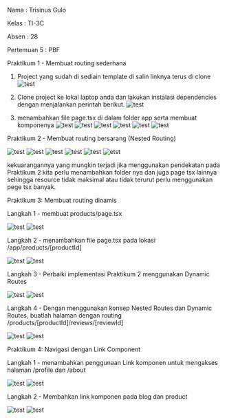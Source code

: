 Nama : Trisinus Gulo

Kelas : TI-3C

Absen : 28

Pertemuan 5 : PBF

Praktikum 1 - Membuat routing sederhana

1. Project yang sudah di sediain template di salin linknya terus di clone
   ![test](img/Langkah1_Prak1.png)

2. Clone project ke lokal laptop anda dan lakukan instalasi dependencies dengan menjalankan perintah berikut.
   ![test](img/Langkah2_Prak%202.png)

3. menambahkan file page.tsx di dalam folder app serta membuat komponenya
   ![test](img/home.png)
   ![test](img/hasil%20home.png)
   ![test](img/About.png)
   ![test](img/Hasil%20About.png)
   ![test](img/profile.png)
   ![test](img/hasil%20profile.png)

 Praktikum 2 - Membuat routing bersarang (Nested Routing)
   
   ![test](img/blogs1.png)
   ![test](img/blogs.png)
   ![test](img/first.png)
   ![test](img/hasil%20first.png)
   ![test](img/Second.png)
   ![etst](img/hasil%20second.png) 
   
   kekuarangannya  yang mungkin terjadi jika menggunakan pendekatan pada Praktikum 2 kita perlu menambahkan folder nya dan juga page tsx lainnya sehingga resource tidak maksimal atau tidak terurut perlu menggunakan pege tsx banyak.

 Praktikum 3: Membuat routing dinamis

Langkah 1 - membuat products/page.tsx
   
  ![test](img/Product1.png)
  ![test](img/hasil%20product1.png)

Langkah 2 - menambahkan  file page.tsx pada lokasi /app/products/[productId]  
  
  ![test](img/Productid.png)
  ![test](img/hasil%20productid.png)

Langkah 3 - Perbaiki implementasi Praktikum 2 menggunakan Dynamic Routes
  
  ![test](img/third.png)
  ![test](img/hasil%20third.png)

Langkah 4 - Dengan menggunakan konsep Nested Routes dan Dynamic Routes, buatlah halaman dengan routing /products/[productId]/reviews/[reviewId]

  ![test](img/review1.png)
  ![test](img/hasil%20review1.png)

Praktikum 4: Navigasi dengan Link Component

Langkah 1 - menambahkan penggunaan Link komponen untuk mengakses halaman /profile dan /about
  
  ![test](img/prak4_Langkah%201.png)
  ![test](img/prak4_%20Hasil%20Langkah%201.png)

Langkah 2 - Membahkan link komponen pada blog dan product
  
  ![test](img/prak4_%20Hasil%20Langkah%202.png)
  ![test](img/prak4_%20Hasil%20Langkah.png)




  

  
      




